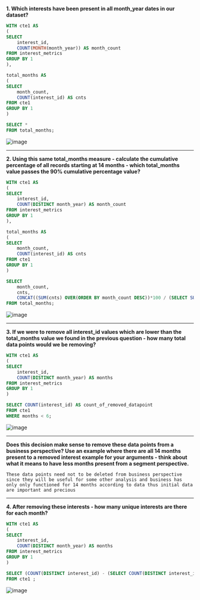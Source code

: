 __1. Which interests have been present in all month_year dates in our dataset?__
```sql
WITH cte1 AS 
(
SELECT 
	interest_id,
    COUNT(MONTH(month_year)) AS month_count
FROM interest_metrics
GROUP BY 1
),

total_months AS
(
SELECT 
	month_count,
    COUNT(interest_id) AS cnts
FROM cte1
GROUP BY 1
)

SELECT *
FROM total_months;
```
![image](https://github.com/arnavbangaria/data-analytics-projects/assets/98005484/e88f95d8-537b-4db5-8c41-d9e7533dc9ed)

---

__2. Using this same total_months measure - calculate the cumulative percentage of all records starting at 14 months - which total_months value passes the 90% cumulative percentage value?__
```sql
WITH cte1 AS 
(
SELECT 
	interest_id,
    COUNT(DISTINCT month_year) AS month_count
FROM interest_metrics
GROUP BY 1
),

total_months AS
(
SELECT 
	month_count,
    COUNT(interest_id) AS cnts
FROM cte1
GROUP BY 1
)

SELECT 
	month_count,
    cnts,
    CONCAT((SUM(cnts) OVER(ORDER BY month_count DESC))*100 / (SELECT SUM(cnts) FROM total_months), " %") AS cumm_percent
FROM total_months;
```
![image](https://github.com/arnavbangaria/data-analytics-projects/assets/98005484/1bcdbf8b-231d-45c1-88ed-c2f6091250b3)

---

__3. If we were to remove all interest_id values which are lower than the total_months value we found in the previous question - how many total data points would we be removing?__
```sql
WITH cte1 AS
(
SELECT 
	interest_id,
    COUNT(DISTINCT month_year) AS months
FROM interest_metrics
GROUP BY 1
)

SELECT COUNT(interest_id) AS count_of_removed_datapoint
FROM cte1 
WHERE months < 6;
```
![image](https://github.com/arnavbangaria/data-analytics-projects/assets/98005484/fbb8b22a-f607-4d86-97e0-48956e7756d5)

---

__Does this decision make sense to remove these data points from a business perspective? Use an example where there are all 14 months present to a removed interest example for your arguments - think about what it means to have less months present from a segment perspective.__
```
These data points need not to be deleted from business perspective since they will be useful for some other analysis and business has only only functioned for 14 months according to data thus initial data are important and precious
```

---

__4. After removing these interests - how many unique interests are there for each month?__
```sql
WITH cte1 AS
(
SELECT 
	interest_id,
    COUNT(DISTINCT month_year) AS months
FROM interest_metrics
GROUP BY 1
)

SELECT (COUNT(DISTINCT interest_id) - (SELECT COUNT(DISTINCT interest_id) FROM cte1 WHERE months < 6)) AS  remaining_unique_interest_id
FROM cte1 ;
```
![image](https://github.com/arnavbangaria/data-analytics-projects/assets/98005484/85090194-83fa-4e97-a6ce-da6d8bbfab19)
